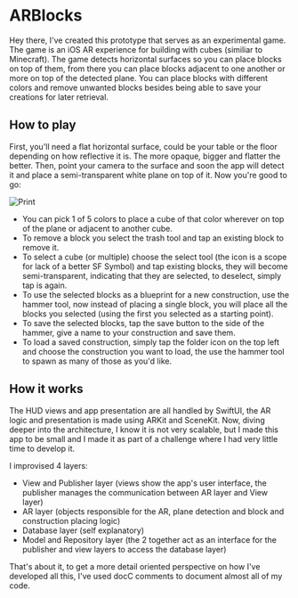# ARBlocks

Hey there, I've created this prototype that serves as an experimental game. The game is an iOS AR experience for building with cubes (similiar to Minecraft). The game detects horizontal surfaces so you can place blocks on top of them, from there you can place blocks adjacent to one another or more on top of the detected plane. You can place blocks with different colors and remove unwanted blocks besides being able to save your creations for later retrieval.

## How to play

First, you'll need a flat horizontal surface, could be your table or the floor depending on how reflective it is. The more opaque, bigger and flatter the better.
Then, point your camera to the surface and soon the app will detect it and place a semi-transparent white plane on top of it. Now you're good to go:

![Print](https://github.com/dantoso/ARBlocks/assets/80010223/881ea3fc-8718-4c59-b5d5-3c28d3fc48da)

- You can pick 1 of 5 colors to place a cube of that color wherever on top of the plane or adjacent to another cube.
- To remove a block you select the trash tool and tap an existing block to remove it.
- To select a cube (or multiple) choose the select tool (the icon is a scope for lack of a better SF Symbol) and tap existing blocks, they will become semi-transparent, indicating that they are selected, to deselect, simply tap is again.
- To use the selected blocks as a blueprint for a new construction, use the hammer tool, now instead of placing a single block, you will place all the blocks you selected (using the first you selected as a starting point).
- To save the selected blocks, tap the save button to the side of the hammer, give a name to your construction and save them.
- To load a saved construction, simply tap the folder icon on the top left and choose the construction you want to load, the use the hammer tool to spawn as many of those as you'd like.

## How it works

The HUD views and app presentation are all handled by SwiftUI, the AR logic and presentation is made using ARKit and SceneKit. Now, diving deeper into the architecture, I know it is not very scalable, but I made this app to be small and I made it as part of a challenge where I had very little time to develop it.

I improvised 4 layers:

- View and Publisher layer (views show the app's user interface, the publisher manages the communication between AR layer and View layer)
- AR layer (objects responsible for the AR, plane detection and block and construction placing logic)
- Database layer (self explanatory)
- Model and Repository layer (the 2 together act as an interface for the publisher and view layers to access the database layer)

That's about it, to get a more detail oriented perspective on how I've developed all this, I've used docC comments to document almost all of my code.

